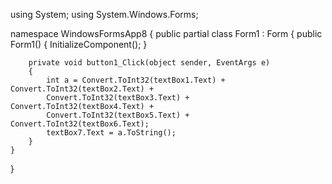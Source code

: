 using System;
using System.Windows.Forms;

namespace WindowsFormsApp8
{
    public partial class Form1 : Form
    {
        public Form1()
        {
            InitializeComponent();
        }

        private void button1_Click(object sender, EventArgs e)
        {
            int a = Convert.ToInt32(textBox1.Text) + Convert.ToInt32(textBox2.Text) +
            Convert.ToInt32(textBox3.Text) + Convert.ToInt32(textBox4.Text) + 
            Convert.ToInt32(textBox5.Text) + Convert.ToInt32(textBox6.Text);
            textBox7.Text = a.ToString();
        }
    }
}

